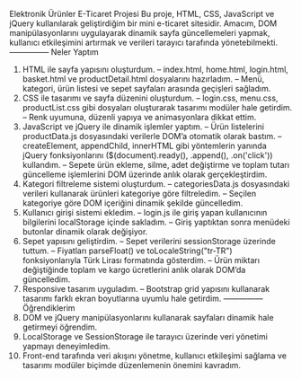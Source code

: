 Elektronik Ürünler E-Ticaret Projesi
Bu proje, HTML, CSS, JavaScript ve jQuery kullanılarak geliştirdiğim bir mini e-ticaret sitesidir. Amacım, DOM manipülasyonlarını uygulayarak dinamik sayfa güncellemeleri yapmak, kullanıcı etkileşimini artırmak ve verileri tarayıcı tarafında yönetebilmekti.
—————
Neler Yaptım
1.	HTML ile sayfa yapısını oluşturdum.
–	index.html, home.html, login.html, basket.html ve productDetail.html dosyalarını hazırladım.
–	Menü, kategori, ürün listesi ve sepet sayfaları arasında geçişleri sağladım.
2.	CSS ile tasarımı ve sayfa düzenini oluşturdum.
–	login.css, menu.css, productList.css gibi dosyaları oluşturarak tasarımı modüler hale getirdim.
–	Renk uyumuna, düzenli yapıya ve animasyonlara dikkat ettim.
3.	JavaScript ve jQuery ile dinamik işlemler yaptım.
–	Ürün listelerini productData.js dosyasındaki verilerle DOM’a otomatik olarak bastım.
–	createElement, appendChild, innerHTML gibi yöntemlerin yanında jQuery fonksiyonlarını ($(document).ready(), .append(), .on('click')) kullandım.
–	Sepete ürün ekleme, silme, adet değiştirme ve toplam tutarı güncelleme işlemlerini DOM üzerinde anlık olarak gerçekleştirdim.
4.	Kategori filtreleme sistemi oluşturdum.
–	categoriesData.js dosyasındaki verileri kullanarak ürünleri kategoriye göre filtreledim.
–	Seçilen kategoriye göre DOM içeriğini dinamik şekilde güncelledim.
5.	Kullanıcı girişi sistemi ekledim.
–	login.js ile giriş yapan kullanıcının bilgilerini localStorage içinde sakladım.
–	Giriş yaptıktan sonra menüdeki butonlar dinamik olarak değişiyor.
6.	Sepet yapısını geliştirdim.
–	Sepet verilerini sessionStorage üzerinde tuttum.
–	Fiyatları parseFloat() ve toLocaleString("tr-TR") fonksiyonlarıyla Türk Lirası formatında gösterdim.
–	Ürün miktarı değiştiğinde toplam ve kargo ücretlerini anlık olarak DOM’da güncelledim.
7.	Responsive tasarım uyguladım.
–	Bootstrap grid yapısını kullanarak tasarımı farklı ekran boyutlarına uyumlu hale getirdim.
—————
Öğrendiklerim
1.	DOM ve jQuery manipülasyonlarını kullanarak sayfaları dinamik hale getirmeyi öğrendim.
2.	LocalStorage ve SessionStorage ile tarayıcı üzerinde veri yönetimi yapmayı deneyimledim.
3.	Front-end tarafında veri akışını yönetme, kullanıcı etkileşimi sağlama ve tasarımı modüler biçimde düzenlemenin önemini kavradım.
